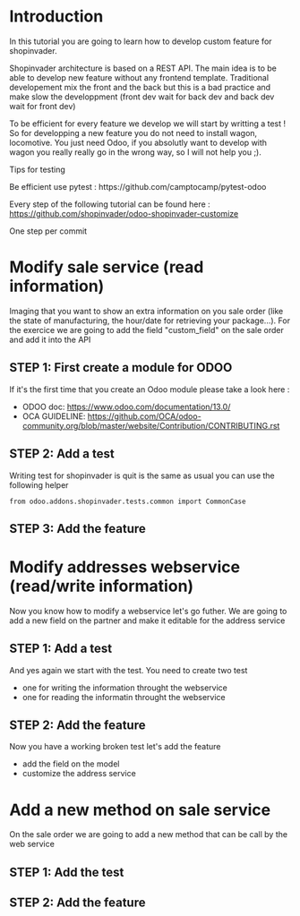 # Introduction

In this tutorial you are going to learn how to develop custom feature for shopinvader.

Shopinvader architecture is based on a REST API. The main idea is to be able to develop
new feature without any frontend template.
Traditional developement mix the front and the back but this is a bad practice and make slow the developpment (front dev wait for back dev and back dev wait for front dev)

To be efficient for every feature we develop we will start by writting a test !
So for developping a new feature you do not need to install wagon, locomotive.
You just need Odoo, if you absolutly want to develop with wagon you really really go in the wrong way, so I will not help you ;).

<div class="alert alert-warning">
<p>Tips for testing</p>

<p>Be efficient use pytest : https://github.com/camptocamp/pytest-odoo</p>
</div>


Every step of the following tutorial can be found here : https://github.com/shopinvader/odoo-shopinvader-customize

One step per commit


# Modify sale service (read information)

Imaging that you want to show an extra information on you sale order (like the state of manufacturing, the hour/date for retrieving your package...).
For the exercice we are going to add the field "custom_field" on the sale order and add it into the API

## STEP 1: First create a module for ODOO

If it's the first time that you create an Odoo module please take a look here :

 - ODOO doc: https://www.odoo.com/documentation/13.0/
 - OCA GUIDELINE: https://github.com/OCA/odoo-community.org/blob/master/website/Contribution/CONTRIBUTING.rst


## STEP 2: Add a test

Writing test for shopinvader is quit is the same as usual you can use the following helper


```
from odoo.addons.shopinvader.tests.common import CommonCase
```



## STEP 3: Add the feature


# Modify addresses webservice (read/write information)

Now you know how to modify a webservice let's go futher. We are going to add a new field on the partner and make it editable for the address service

## STEP 1: Add a test

And yes again we start with the test.
You need to create two test

- one for writing the information throught the webservice
- one for reading the informatin throught the webservice

## STEP 2: Add the feature

Now you have a working broken test let's add the feature

- add the field on the model
- customize the address service


# Add a new method on sale service

On the sale order we are going to add a new method that can be call by the web service

## STEP 1: Add the test

## STEP 2: Add the feature
